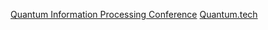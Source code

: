 [Quantum Information Processing Conference](https://qipconference.org)
[Quantum.tech](https://www.alphaevents.com/events-quantumtechus)
